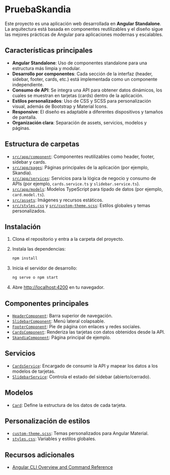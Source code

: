 # PruebaSkandia

Este proyecto es una aplicación web desarrollada en **Angular Standalone**. La arquitectura está basada en componentes reutilizables y el diseño sigue las mejores prácticas de Angular para aplicaciones modernas y escalables.

## Características principales

- **Angular Standalone**: Uso de componentes standalone para una estructura más limpia y modular.
- **Desarrollo por componentes**: Cada sección de la interfaz (header, sidebar, footer, cards, etc.) está implementada como un componente independiente.
- **Consumo de API**: Se integra una API para obtener datos dinámicos, los cuales se muestran en tarjetas (cards) dentro de la aplicación.
- **Estilos personalizados**: Uso de CSS y SCSS para personalización visual, además de Bootstrap y Material Icons.
- **Responsive**: El diseño es adaptable a diferentes dispositivos y tamaños de pantalla.
- **Organización clara**: Separación de assets, servicios, modelos y páginas.

## Estructura de carpetas

- [`src/app/component`](src/app/component): Componentes reutilizables como header, footer, sidebar y cards.
- [`src/app/pages`](src/app/pages): Páginas principales de la aplicación (por ejemplo, Skandia).
- [`src/app/services`](src/app/services): Servicios para la lógica de negocio y consumo de APIs (por ejemplo, `cards.service.ts` y `slidebar.service.ts`).
- [`src/app/models`](src/app/models): Modelos TypeScript para tipado de datos (por ejemplo, `card.model.ts`).
- [`src/assets`](src/assets): Imágenes y recursos estáticos.
- [`src/styles.css`](src/styles.css) y [`src/custom-theme.scss`](src/custom-theme.scss): Estilos globales y temas personalizados.

## Instalación

1. Clona el repositorio y entra a la carpeta del proyecto.
2. Instala las dependencias:

   ```sh
   npm install
   ```

3. Inicia el servidor de desarrollo:

   ```sh
   ng serve o npm start
   ```

4. Abre [http://localhost:4200](http://localhost:4200) en tu navegador.


## Componentes principales

- [`HeaderComponent`](src/app/component/header/header.component.ts): Barra superior de navegación.
- [`SlidebarComponent`](src/app/component/slidebar/slidebar.component.ts): Menú lateral colapsable.
- [`FooterComponent`](src/app/component/footer/footer.component.ts): Pie de página con enlaces y redes sociales.
- [`CardsComponent`](src/app/component/cards/cards.component.ts): Renderiza las tarjetas con datos obtenidos desde la API.
- [`SkandiaComponent`](src/app/pages/skandia/skandia.component.ts): Página principal de ejemplo.

## Servicios

- [`CardsService`](src/app/services/cards.service.ts): Encargado de consumir la API y mapear los datos a los modelos de tarjetas.
- [`SlidebarService`](src/app/services/slidebar.service.ts): Controla el estado del sidebar (abierto/cerrado).

## Modelos

- [`Card`](src/app/models/card.model.ts): Define la estructura de los datos de cada tarjeta.

## Personalización de estilos

- [`custom-theme.scss`](src/custom-theme.scss): Temas personalizados para Angular Material.
- [`styles.css`](src/styles.css): Variables y estilos globales.

## Recursos adicionales

- [Angular CLI Overview and Command Reference](https://angular.dev/tools/cli)

